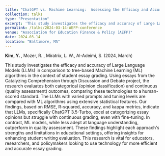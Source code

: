 ```yaml
---
title: "ChatGPT vs. Machine Learning:  Assessing the Efficacy and Accuracy of  Large Language Models for Automated Essay Scoring"
collection: talks
type: "Presentation"
excerpt: 'This study investigates the efficacy and accuracy of Large Language Models (LLMs) in comparison to tree-based Machine Learning (ML) algorithms in the context of student essay grading.'
permalink: /talks/2024-03-14-AEFP-conference
venue: "Association for Education Finance & Policy (AEFP)"
date: 2024-03-14
location: "Baltimore, MA"
---
```


<b> Kim, Y. </b> , Mozer, R. , Miratrix, L. W., Al-Adeimi, S. (2024, March)

This study investigates the efficacy and accuracy of Large Language Models (LLMs) in comparison to tree-based Machine Learning (ML) algorithms in the context of student essay grading. Using essays from the Catalyzing Comprehension through Discussion and Debate project, the research evaluates both categorical (opinion classification) and continuous (quality assessment) outcomes, comparing these technologies to a human-scored standard. The LLMs with varied prompts and tuning levels are compared with ML algorithms using extensive statistical features. Our findings, based on RMSE, R-squared, accuracy, and kappa metrics, indicate that LLMs, specifically ChatGPT 3.5-Turbo, excel at categorizing essay opinions but struggle with continuous grading, even with fine-tuning. In contrast, ML models, while less adept at language understanding, outperform in quality assessment. These findings highlight each approach's strengths and limitations in educational settings, offering insights for enhancing student writing evaluation. This research is vital for educators, researchers, and policymakers looking to use technology for more efficient and accurate essay grading.
